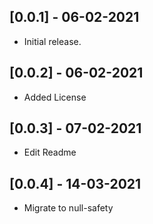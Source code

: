 ## [0.0.1] - 06-02-2021

* Initial release.

## [0.0.2] - 06-02-2021

* Added License

## [0.0.3] - 07-02-2021

* Edit Readme

## [0.0.4] - 14-03-2021

* Migrate to null-safety